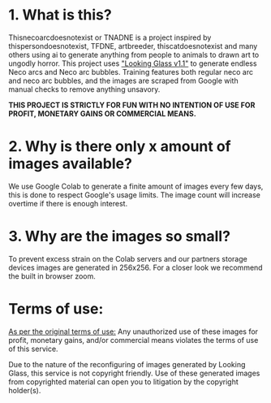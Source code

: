 <h1>1. What is this?</h1>
<p>Thisnecoarcdoesnotexist or TNADNE is a project inspired by thispersondoesnotexist, TFDNE, artbreeder, thiscatdoesnotexist and many others using ai to generate anything from people to animals to drawn art to ungodly horror. This project uses <a href="https://twitter.com/ai_curio/status/1469192013484421120">"Looking Glass v1.1"</a> to generate endless Neco arcs and Neco arc bubbles. Training features both regular neco arc and neco arc bubbles, and the images are scraped from Google with manual checks to remove anything unsavory.</p>
<p><b>THIS PROJECT IS STRICTLY FOR FUN WITH NO INTENTION OF USE FOR PROFIT, MONETARY GAINS OR COMMERCIAL MEANS.</b></p>
  
<h1>2. Why is there only x amount of images available?</h1>
<p>We use Google Colab to generate a finite amount of images every few days, this is done to respect Google's usage limits. The image count will increase overtime if there is enough interest.</p>
 
<h1>3. Why are the images so small?</h1>
<p>To prevent excess strain on the Colab servers and our partners storage devices images are generated in 256x256. For a closer look we recommend the built in browser zoom.
  
<h1>Terms of use:</h1> 
<p><u>As per the original terms of use:</u>
Any unauthorized use of these images for profit, monetary gains, and/or commercial means violates the terms of use of this service.

Due to the nature of the reconfiguring of images generated by Looking Glass, this service is not copyright friendly. Use of these generated images from copyrighted material can open you to litigation by the copyright holder(s).</p>
